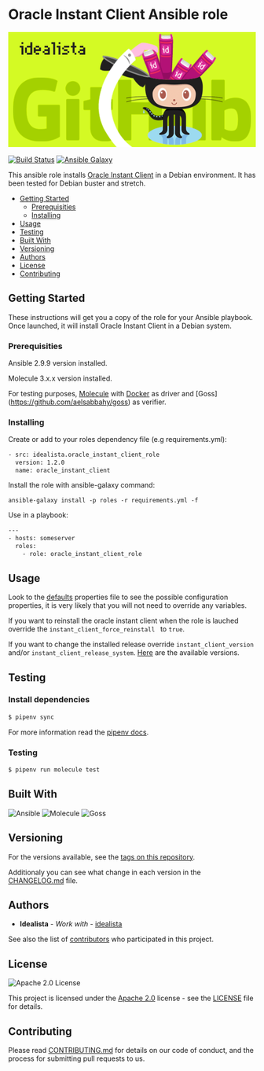 # Oracle Instant Client Ansible role
![Logo](https://raw.githubusercontent.com/idealista/oracle_instant_client_role/master/logo.gif)

[![Build Status](https://travis-ci.com/idealista/oracle_instant_client_role.png)](https://travis-ci.com/idealista/oracle_instant_client_role)
[![Ansible Galaxy](https://img.shields.io/badge/galaxy-idealista.oracle_instant_client_role-B62682.svg)](https://galaxy.ansible.com/idealista/oracle_instant_client_role)



This ansible role installs [Oracle Instant Client](https://www.oracle.com/database/technologies/instant-client.html) in a Debian environment. It has been tested for Debian buster and stretch.

- [Getting Started](#getting-started)
	- [Prerequisities](#prerequisities)
	- [Installing](#installing)
- [Usage](#usage)
- [Testing](#testing)
- [Built With](#built-with)
- [Versioning](#versioning)
- [Authors](#authors)
- [License](#license)
- [Contributing](#contributing)

## Getting Started
These instructions will get you a copy of the role for your Ansible playbook. Once launched, it will install Oracle Instant Client in a Debian system.

### Prerequisities

Ansible 2.9.9 version installed.

Molecule 3.x.x version installed.

For testing purposes, [Molecule](https://molecule.readthedocs.io/) with [Docker](https://www.docker.com/) as driver and  [Goss] (https://github.com/aelsabbahy/goss) as verifier.

### Installing

Create or add to your roles dependency file (e.g requirements.yml):

```
- src: idealista.oracle_instant_client_role
  version: 1.2.0
  name: oracle_instant_client
```

Install the role with ansible-galaxy command:

```
ansible-galaxy install -p roles -r requirements.yml -f
```

Use in a playbook:

```
---
- hosts: someserver
  roles:
    - role: oracle_instant_client_role
```

## Usage

Look to the [defaults](defaults/main.yml) properties file to see the possible configuration properties, it is very likely that you will not need to override any variables.

If you want to reinstall the oracle instant client when the role is lauched override the ```instant_client_force_reinstall ``` to ```true```.

If you want to change the installed release override ```instant_client_version``` and/or ```instant_client_release_system```. [Here](https://www.oracle.com/database/technologies/instant-client/downloads.html) are the available versions.


## Testing

### Install dependencies

```sh
$ pipenv sync
```

For more information read the [pipenv docs](ipenv-fork.readthedocs.io/en/latest/).

### Testing

```sh
$ pipenv run molecule test 
```

## Built With

![Ansible](https://img.shields.io/badge/ansible-2.9.9-green.svg)
![Molecule](https://img.shields.io/badge/molecule-3.0.4-green.svg)
![Goss](https://img.shields.io/badge/goss-0.3.16-green.svg)

## Versioning

For the versions available, see the [tags on this repository](https://github.com/idealista/oracle_instant_client_role/tags).

Additionaly you can see what change in each version in the [CHANGELOG.md](CHANGELOG.md) file.

## Authors

* **Idealista** - *Work with* - [idealista](https://github.com/idealista)

See also the list of [contributors](https://github.com/idealista/oracle_instant_client_role/contributors) who participated in this project.

## License

![Apache 2.0 License](https://img.shields.io/hexpm/l/plug.svg)

This project is licensed under the [Apache 2.0](https://www.apache.org/licenses/LICENSE-2.0) license - see the [LICENSE](LICENSE) file for details.

## Contributing

Please read [CONTRIBUTING.md](.github/CONTRIBUTING.md) for details on our code of conduct, and the process for submitting pull requests to us.
